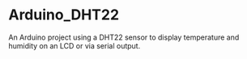 # Arduino_DHT22
An Arduino project using a DHT22 sensor to display temperature and humidity on an LCD or via serial output.
